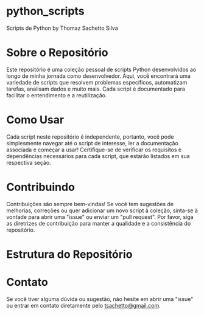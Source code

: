 # python_scripts
Scripts de Python by Thomaz Sachetto Silva

# Sobre o Repositório
Este repositório é uma coleção pessoal de scripts Python desenvolvidos ao longo de minha jornada como desenvolvedor. Aqui, você encontrará uma variedade de scripts que resolvem problemas específicos, automatizam tarefas, analisam dados e muito mais. Cada script é documentado para facilitar o entendimento e a reutilização.

# Como Usar
Cada script neste repositório é independente, portanto, você pode simplesmente navegar até o script de interesse, ler a documentação associada e começar a usar! Certifique-se de verificar os requisitos e dependências necessários para cada script, que estarão listados em sua respectiva seção.

# Contribuindo
Contribuições são sempre bem-vindas! Se você tem sugestões de melhorias, correções ou quer adicionar um novo script à coleção, sinta-se à vontade para abrir uma "issue" ou enviar um "pull request". Por favor, siga as diretrizes de contribuição para manter a qualidade e a consistência do repositório.

# Estrutura do Repositório


# Contato
Se você tiver alguma dúvida ou sugestão, não hesite em abrir uma "issue" ou entrar em contato diretamente pelo tsachetto@gmail.com.
